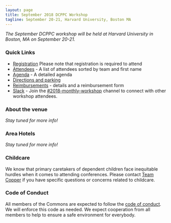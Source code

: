 ```yaml
---
layout: page
title: September 2018 DCPPC Workshop 
tagline: September 20-21, Harvard University, Boston MA
---
```


_The September DCPPC workshop will be held at Harvard University in Boston, MA on September 20-21._

### Quick Links

- [Registration](https://ti.to/dcppc/september-dcppc-workshop) Please note that registration is required to attend
- [Attendees](./attendees.md) - A list of attendees sorted by team and first name
- [Agenda](./agenda.md) - A detailed agenda
- [Directions and parking](./directions.md)
- [Reimbursements](./reimbursements.md) - details and a reimbursement form
- [Slack](https://nih-dcppc.slack.com/messages/CAMLGP27N/convo/GANQFSGAD-1528381202.000599/) - Join the [#2018-monthly-workshop](https://nih-dcppc.slack.com/messages/CAMLGP27N/convo/GANQFSGAD-1528381202.000599/) channel to connect with other workshop attendees. 

### About the venue

_Stay tuned for more info!_


### Area Hotels

_Stay tuned for more info!_

### Childcare
We know that primary caretakers of dependent children face inequitable hurdles when it comes to attending conferences. Please contact [Team Copper](dcppc.inbox@gmail.com ) if you have specific questions or concerns related to childcare. 

### Code of Conduct

All members of the Commons are expected to follow the [code of conduct](https://github.com/dcppc/dcppc-workshops/blob/master/CODE_OF_CONDUCT.md). 
We will enforce this code as needed. We expect cooperation from all members to help to ensure a safe environment for everybody.


